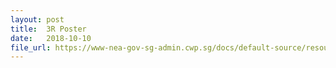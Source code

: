 ```yaml
---
layout: post
title:  3R Poster
date:   2018-10-10
file_url: https://www-nea-gov-sg-admin.cwp.sg/docs/default-source/resource/3r-poster.pdf
---
```



